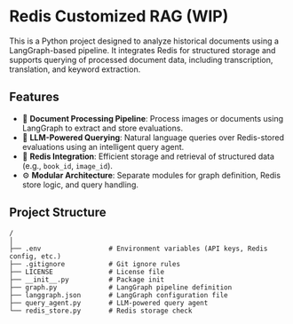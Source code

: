 # Redis Customized RAG (WIP)

This is a Python project designed to analyze historical documents using a LangGraph-based pipeline. It integrates Redis for structured storage and supports querying of processed document data, including transcription, translation, and keyword extraction.

## Features

- 📄 **Document Processing Pipeline**: Process images or documents using LangGraph to extract and store evaluations.
- 🧠 **LLM-Powered Querying**: Natural language queries over Redis-stored evaluations using an intelligent query agent.
- 💾 **Redis Integration**: Efficient storage and retrieval of structured data (e.g., `book_id`, `image_id`).
- ⚙️ **Modular Architecture**: Separate modules for graph definition, Redis store logic, and query handling.

## Project Structure

```
/
│
├── .env                 # Environment variables (API keys, Redis config, etc.)
├── .gitignore           # Git ignore rules
├── LICENSE              # License file
├── __init__.py          # Package init
├── graph.py             # LangGraph pipeline definition
├── langgraph.json       # LangGraph configuration file
├── query_agent.py       # LLM-powered query agent
└── redis_store.py       # Redis storage check
```
